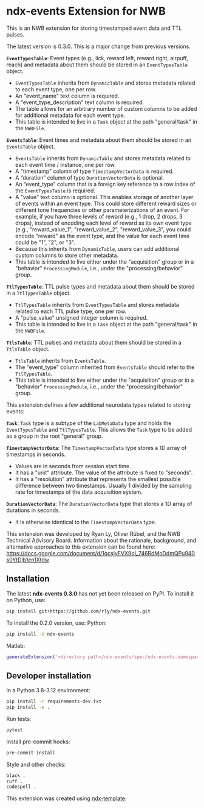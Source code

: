 # ndx-events Extension for NWB

This is an NWB extension for storing timestamped event data and TTL pulses.

The latest version is 0.3.0. This is a major change from previous versions.

**`EventTypesTable`**: Event types (e.g., lick, reward left, reward right, airpuff, reach) and metadata about them should be stored in an `EventTypesTable` object.
- `EventTypesTable` inherits from `DynamicTable` and stores metadata related to each event type, one per row. 
- An "event_name" text column is required.
- A "event_type_description" text column is required.
- The table allows for an arbitrary number of custom columns to be added for additional metadata for each event type. 
- This table is intended to live in a `Task` object at the path "general/task" in the `NWBFile`.

**`EventsTable`**: Event times and metadata about them should be stored in an `EventsTable` object.
- `EventsTable` inherits from `DynamicTable` and stores metadata related to each event time / instance, one per row.
- A "timestamp" column of type `TimestampVectorData` is required.
- A “duration” column of type `DurationVectorData` is optional. 
- An “event_type” column that is a foreign key reference to a row index of the `EventTypesTable` is required.
- A "value" text column is optional. This enables storage of another layer of events within an event type. This could store different reward sizes or different tone frequencies or other parameterizations of an event. For example, if you have three levels of reward (e.g., 1 drop, 2 drops, 3 drops), instead of encoding each level of reward as its own event type (e.g., "reward_value_1", "reward_value_2", "reward_value_3", you could encode "reward" as the event type, and the value for each event time could be "1", "2", or "3". 
- Because this inherits from `DynamicTable`, users can add additional custom columns to store other metadata.
- This table is intended to live either under the "acquisition" group or in a "behavior" `ProcessingModule`, i.e., under the "processing/behavior" group.

**`TtlTypesTable`**: TTL pulse types and metadata about them should be stored in a `TtlTypesTable` object. 
- `TtlTypesTable` inherits from `EventTypesTable` and stores metadata related to each TTL pulse type, one per row. 
- A "pulse_value" unsigned integer column is required. 
- This table is intended to live in a `Task` object at the path "general/task" in the `NWBFile`.

**`TtlsTable`**: TTL pulses and metadata about them should be stored in a `TtlsTable` object.
- `TtlsTable` inherits from `EventsTable`.
- The "event_type" column inherited from `EventsTable` should refer to the `TtlTypesTable`.
- This table is intended to live either under the "acquisition" group or in a "behavior" `ProcessingModule`, i.e., under the "processing/behavior" group.

This extension defines a few additional neurodata types related to storing events:

**`Task`**: `Task` type is a subtype of the `LabMetaData` type and holds the `EventTypesTable` and `TtlTypesTable`. This allows the `Task` type to be added as a group in the root "general" group. 

**`TimestampVectorData`**: The `TimestampVectorData` type stores a 1D array of timestamps in seconds.
- Values are in seconds from session start time.
- It has a "unit" attribute. The value of the attribute is fixed to "seconds".
- It has a "resolution" attribute that represents the smallest possible difference between two timestamps. Usually 1 divided by the sampling rate for timestamps of the data acquisition system.

**`DurationVectorData`**: The `DurationVectorData` type that stores a 1D array of durations in seconds.
- It is otherwise identical to the `TimestampVectorData` type.

This extension was developed by Ryan Ly, Oliver Rübel, and the NWB Technical Advisory Board.
Information about the rationale, background, and alternative approaches to this extension can be found here:
https://docs.google.com/document/d/1qcsjyFVX9oI_746RdMoDdmQPu940s0YtDjb1en1Xtdw

## Installation

The latest **ndx-events 0.3.0** has not yet been released on PyPI. To install it on Python, use:
```bash
pip install git+https://github.com/rly/ndx-events.git
```

To install the 0.2.0 version, use:
Python:
```bash
pip install -U ndx-events
```

Matlab:
```matlab
generateExtension('<directory path>/ndx-events/spec/ndx-events.namespace.yaml');
```

## Developer installation
In a Python 3.8-3.12 environment:
```bash
pip install -r requirements-dev.txt
pip install -e .
```

Run tests:
```bash
pytest
```

Install pre-commit hooks:
```bash
pre-commit install
```

Style and other checks:
```bash
black .
ruff .
codespell .
```


This extension was created using [ndx-template](https://github.com/nwb-extensions/ndx-template).

